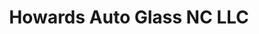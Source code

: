 ---
title: "Howards Auto Glass NC LLC"
url: /apex/howards-auto-glass-nc-llc/
shop: Autowerkstatt
---
